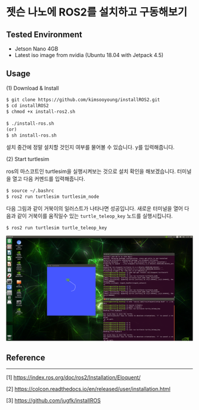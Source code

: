 # 젯슨 나노에 ROS2를 설치하고 구동해보기

## Tested Environment
* Jetson Nano 4GB
* Latest iso image from nvidia (Ubuntu 18.04 with Jetpack 4.5)

## Usage

(1) Download & Install

```
$ git clone https://github.com/kimsooyoung/installROS2.git
$ cd installROS2
$ chmod +x install-ros2.sh

$ ./install-ros.sh
(or)
$ sh install-ros.sh
```

설치 중간에 정말 설치할 것인지 여부를 물어볼 수 있습니다. y를 입력해줍니다.

(2) Start turtlesim 

ros의 마스코트인 turtlesim을 실행시켜보는 것으로 설치 확인을 해보겠습니다.
터미널을 열고 다음 커멘드를 입력해줍니다.

```
$ source ~/.bashrc
$ ros2 run turtlesim turtlesim_node
```
다음 그림과 같이 거북이의 일러스트가 나타나면 성공입니다.
새로운 터미널을 열어 다음과 같이 거북이를 움직일수 있는 `turtle_teleop_key` 노드를 실행시킵니다.

```
$ ros2 run turtlesim turtle_teleop_key
```

![image](ros2_turtlesim.png)

## Reference
---

[1] https://index.ros.org/doc/ros2/Installation/Eloquent/

[2] https://colcon.readthedocs.io/en/released/user/installation.html

[3] https://github.com/jugfk/installROS

